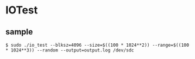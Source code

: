 # IOTest

## sample
```
$ sudo ./io_test --blksz=4096 --size=$((100 * 1024**2)) --range=$((100 * 1024**3)) --random --output=output.log /dev/sdc
```
